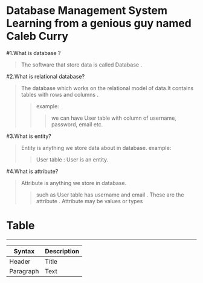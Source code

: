 # Database Management System Learning from a genious guy named Caleb Curry

#1.What is database ?
  >The software that store data is called Database .

#2.What is relational database?
 >The database which works on the relational model of data.It contains tables with rows and columns .
 >>example:
 >>>we can have User table with column of username, password, email etc.

#3.What is entity?
>Entity is anything we store data about in database.
>example:
>>User table : User is an entity.

#4.What is attribute?
>Attribute is anything we store in database.
>>such as User table has username and email . These are the attribute . Attribute may be values or types
#
# Table

________________
| Syntax      | Description |
| ----------- | ----------- |
| Header      | Title       |
| Paragraph   | Text    


